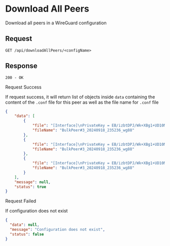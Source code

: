 # Download All Peers

Download all peers in a WireGuard configuration

## Request

`GET /api/downloadAllPeers/<configName>`

## Response

`200 - OK`

<note>Request Success</note>

If request success, it will return list of objects inside `data` containing the content of the `.conf` file for this peer as well as the file name for `.conf` file

```json
{
	"data": [
		{
			"file": "[Interface]\nPrivateKey = EB/izbtDPJ/Wk+XBg1+UD10Mt4lL4hkjWLIyw/XL6GY=\nAddress = 10.24.0.4/32\nMTU = 1420\nDNS = 1.1.1.1\n\n[Peer]\nPublicKey = mCP70rKd4iumKptwTgzvAR3g8/D74ZDkwR0EuI10uk4=\nAllowedIPs = 0.0.0.0/0\nEndpoint = 10.0.2.2:56767\nPersistentKeepalive = 21\nPresharedKey = 4ODtONbsAM+HS8Ek9f195vBNVN4w9u4fhO2WqLNr02Q=\n",
			"fileName": "BulkPeer#3_20240918_235236_wg88"
		},
		{
			"file": "[Interface]\nPrivateKey = EB/izbtDPJ/Wk+XBg1+UD10Mt4lL4hkjWLIyw/XL6GY=\nAddress = 10.24.0.4/32\nMTU = 1420\nDNS = 1.1.1.1\n\n[Peer]\nPublicKey = mCP70rKd4iumKptwTgzvAR3g8/D74ZDkwR0EuI10uk4=\nAllowedIPs = 0.0.0.0/0\nEndpoint = 10.0.2.2:56767\nPersistentKeepalive = 21\nPresharedKey = 4ODtONbsAM+HS8Ek9f195vBNVN4w9u4fhO2WqLNr02Q=\n",
			"fileName": "BulkPeer#3_20240918_235236_wg88"
		},
		{
			"file": "[Interface]\nPrivateKey = EB/izbtDPJ/Wk+XBg1+UD10Mt4lL4hkjWLIyw/XL6GY=\nAddress = 10.24.0.4/32\nMTU = 1420\nDNS = 1.1.1.1\n\n[Peer]\nPublicKey = mCP70rKd4iumKptwTgzvAR3g8/D74ZDkwR0EuI10uk4=\nAllowedIPs = 0.0.0.0/0\nEndpoint = 10.0.2.2:56767\nPersistentKeepalive = 21\nPresharedKey = 4ODtONbsAM+HS8Ek9f195vBNVN4w9u4fhO2WqLNr02Q=\n",
			"fileName": "BulkPeer#3_20240918_235236_wg88"
		}
	],
	"message": null,
	"status": true
}
```

<warning>Request Failed</warning>

If configuration does not exist

```json
{
  "data": null,
  "message": "Configuration does not exist",
  "status": false
}
```